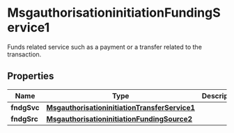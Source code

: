 

# MsgauthorisationinitiationFundingService1

Funds related service such as a payment or a transfer related to the transaction.
## Properties

Name | Type | Description | Notes
------------ | ------------- | ------------- | -------------
**fndgSvc** | [**MsgauthorisationinitiationTransferService1**](MsgauthorisationinitiationTransferService1.md) |  |  [optional]
**fndgSrc** | [**MsgauthorisationinitiationFundingSource2**](MsgauthorisationinitiationFundingSource2.md) |  |  [optional]



